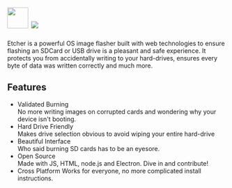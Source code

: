 # <img src="https://cdn.jsdelivr.net/gh/majkinetor/chocolatey/etcher/icon.png" width="48" height="48"/> [![](https://img.shields.io/chocolatey/v/etcher.svg?color=red&label=etcher)](https://chocolatey.org/packages/etcher)


Etcher is a powerful OS image flasher built with web technologies to ensure flashing an SDCard or USB drive is a pleasant and safe experience. It protects you from accidentally writing to your hard-drives, ensures every byte of data was written correctly and much more.

## Features

- Validated Burning  
No more writing images on corrupted cards and wondering why your device isn't booting.
- Hard Drive Friendly  
Makes drive selection obvious to avoid wiping your entire hard-drive
- Beautiful Interface  
Who said burning SD cards has to be an eyesore.
- Open Source  
Made with JS, HTML, node.js and Electron. Dive in and contribute!
- Cross Platform 
Works for everyone, no more complicated install instructions.